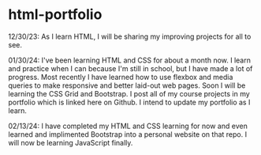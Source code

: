 # html-portfolio
12/30/23: As I learn HTML, I will be sharing my improving projects for all to see.

01/30/24: I've been learning HTML and CSS for about a month now. I learn and practice when I can because I'm still in school, but I have made a lot of progress. Most recently I have learned how to use flexbox and media queries to make responsive and better laid-out web pages. Soon I will be learning the CSS Grid and Bootstrap. I post all of my course projects in my portfolio which is linked here on Github. I intend to update my portfolio as I learn.

02/13/24: I have completed my HTML and CSS learning for now and even learned and implimented Bootstrap into a personal website on that repo. I will now be learning JavaScript finally.
